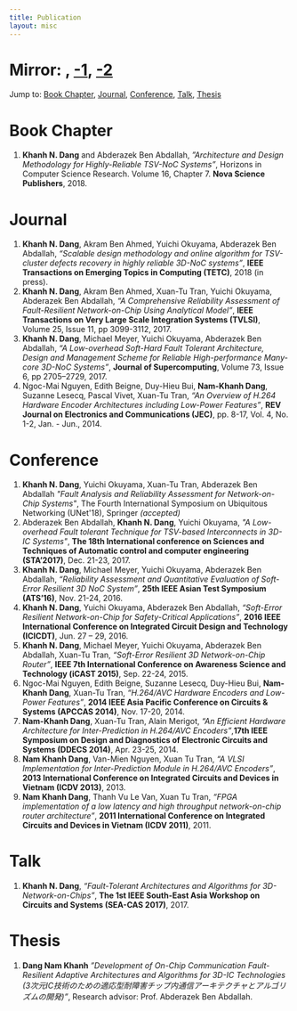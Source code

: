 ```yaml
---
title: Publication
layout: misc
---
```


# Mirror: [<i class="ai ai-google-scholar-square"></i>](https://scholar.google.com.vn/citations?user=mQbqkUMAAAAJ&hl=en), [<i class="ai ai-dblp-square"></i>-1](http://dblp.org/pid/184/5348), [<i class="ai ai-dblp-square"></i>-2](http://dblp.org/pid/155/5970)

Jump to: [Book Chapter](#b), [Journal](#j), [Conference](#c), [Talk](#t), [Thesis](#th)

# <a name="b"></a> Book Chapter
1. **Khanh N. Dang** and Abderazek Ben Abdallah, _”Architecture and Design Methodology for Highly-Reliable TSV-NoC Systems”_, Horizons in Computer Science Research. Volume 16, Chapter 7. **Nova Science Publishers**, 2018. [<i class="fa fa-link" aria-hidden="true"></i>](https://www.novapublishers.com/catalog/product_info.php?products_id=64154) [<i class="far fa-file-pdf"></i>](http://adaptive.u-aizu.ac.jp/aslwp/wp-content/uploads/2018/03/Dng_Benab_NOVA_Chapter_2018.pdf)

# <a name="j"></a> Journal

1.  **Khanh N. Dang**, Akram Ben Ahmed, Yuichi Okuyama, Abderazek Ben Abdallah, _“Scalable design methodology and online algorithm for TSV-cluster defects recovery in highly reliable 3D-NoC systems”_, **IEEE Transactions on Emerging Topics in Computing (TETC)**, 2018 (in press). [<i class="fa fa-link" aria-hidden="true"></i>](https://doi.org/10.1109/TETC.2017.2762407)
2.  **Khanh N. Dang**, Akram Ben Ahmed, Xuan-Tu Tran, Yuichi Okuyama, Abderazek Ben Abdallah, _“A Comprehensive Reliability Assessment of Fault-Resilient Network-on-Chip Using Analytical Model”_, **IEEE Transactions on Very Large Scale Integration Systems (TVLSI)**, Volume 25, Issue 11, pp 3099-3112, 2017. [<i class="fa fa-link" aria-hidden="true"></i>](https://doi.org/10.1109/TVLSI.2017.2736004)
3.  **Khanh N. Dang**, Michael Meyer, Yuichi Okuyama, Abderazek Ben Abdallah, _“A Low-overhead Soft-Hard Fault Tolerant Architecture, Design and Management Scheme for Reliable High-performance Many-core 3D-NoC Systems”_, **Journal of Supercomputing**, Volume 73, Issue 6, pp 2705–2729, 2017. [<i class="fa fa-link" aria-hidden="true"></i>](https://link.springer.com/article/10.1007/s11227-016-1951-0)
4.  Ngoc-Mai Nguyen, Edith Beigne, Duy-Hieu Bui, **Nam-Khanh Dang**, Suzanne Lesecq, Pascal Vivet, Xuan-Tu Tran, _“An Overview of H.264 Hardware Encoder Architectures including Low-Power Features”_, **REV Journal on Electronics and Communications (JEC)**, pp. 8-17, Vol. 4, No. 1-2, Jan. - Jun., 2014. [<i class="fa fa-link" aria-hidden="true"></i>](http://www.rev-jec.org/index.php/rev-jec/article/view/72/72)

# <a name="c"></a> Conference
1. **Khanh N. Dang**, Yuichi Okuyama, Xuan-Tu Tran, Abderazek Ben Abdallah _"Fault Analysis and Reliability Assessment for Network-on-Chip Systems"_, The Fourth International Symposium on Ubiquitous Networking (UNet'18), Springer _(accepted)_
1. Abderazek Ben Abdallah, **Khanh N. Dang**, Yuichi Okuyama, _"A Low-overhead Fault tolerant Technique for TSV-based Interconnects in 3D-IC Systems"_, **The 18th International conference on Sciences and Techniques of Automatic control and computer engineering (STA’2017)**, Dec. 21-23, 2017.
1.  **Khanh N. Dang**, Michael Meyer, Yuichi Okuyama, Abderazek Ben Abdallah, _“Reliability Assessment and Quantitative Evaluation of Soft-Error Resilient 3D NoC System”_, **25th IEEE Asian Test Symposium (ATS’16)**, Nov. 21-24, 2016.
2.  **Khanh N. Dang**, Yuichi Okuyama, Abderazek Ben Abdallah, _“Soft-Error Resilient Network-on-Chip for Safety-Critical Applications”_, **2016 IEEE International Conference on Integrated Circuit Design and Technology (ICICDT)**, Jun. 27 – 29, 2016.
3.  **Khanh N. Dang**, Michael Meyer, Yuichi Okuyama, Abderazek Ben Abdallah, Xuan-Tu Tran, _“Soft-Error Resilient 3D Network-on-Chip Router”_, **IEEE 7th International Conference on Awareness Science and Technology (iCAST 2015)**, Sep. 22-24, 2015.
4.  Ngoc-Mai Nguyen, Edith Beigne, Suzanne Lesecq, Duy-Hieu Bui, **Nam-Khanh Dang**, Xuan-Tu Tran, _“H.264/AVC Hardware Encoders and Low-Power Features”_, **2014 IEEE Asia Pacific Conference on Circuits & Systems (APCCAS 2014)**, Nov. 17-20, 2014.
5.  **Nam-Khanh Dang**, Xuan-Tu Tran, Alain Merigot, _“An Efficient Hardware Architecture for Inter-Prediction in H.264/AVC Encoders”_,**17th IEEE Symposium on Design and Diagnostics of Electronic Circuits and Systems (DDECS 2014)**, Apr. 23-25, 2014.
6.  **Nam Khanh Dang**, Van-Mien Nguyen, Xuan Tu Tran, _“A VLSI Implementation for Inter-Prediction Module in H.264/AVC Encoders”_, **2013 International Conference on Integrated Circuits and Devices in Vietnam (ICDV 2013)**, 2013.
7.  **Nam Khanh Dang**, Thanh Vu Le Van, Xuan Tu Tran, _“FPGA implementation of a low latency and high throughput network-on-chip router architecture”_, **2011 International Conference on Integrated Circuits and Devices in Vietnam (ICDV 2011)**, 2011.

# <a name="t"></a> Talk

1.  **Khanh N. Dang**, _“Fault-Tolerant Architectures and Algorithms for 3D-Network-on-Chips”_, **The 1st IEEE South-East Asia Workshop on Circuits and Systems (SEA-CAS 2017)**, 2017.

# <a name="th"></a> Thesis

1.  **Dang Nam Khanh** _”Development of On-Chip Communication Fault-Resilient Adaptive Architectures and Algorithms for 3D-IC Technologies (3次元IC技術のための適応型耐障害チップ内通信アーキテクチャとアルゴリズムの開発)”_, Research advisor: Prof. Abderazek Ben Abdallah.  [<i class="fa fa-link" aria-hidden="true"></i>](http://doi.org/10.15016/00000140)
